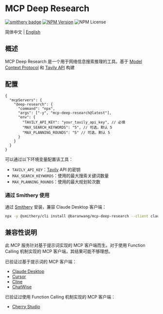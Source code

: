 # MCP Deep Research

[![smithery badge](https://smithery.ai/badge/@baranwang/mcp-deep-research)](https://smithery.ai/server/@baranwang/mcp-deep-research)
[![NPM Version](https://img.shields.io/npm/v/mcp-deep-research)](https://www.npmjs.com/package/mcp-deep-research)
![NPM License](https://img.shields.io/npm/l/mcp-deep-research)

简体中文 | [English](README.md)

## 概述

MCP Deep Research 是一个用于网络信息搜索推理的工具。基于 [Model Context Protocol](https://modelcontextprotocol.com/) 和 [Tavily API](https://tavily.com/) 构建

## 配置

```jsonc
{
  "mcpServers": {
    "deep-research": {
      "command": "npx",
      "args": ["-y", "mcp-deep-research@latest"],
      "env": {
        "TAVILY_API_KEY": "your_tavily_api_key", // 必填
        "MAX_SEARCH_KEYWORDS": "5", // 可选，默认 5
        "MAX_PLANNING_ROUNDS": "5" // 可选，默认 5
      }
    }
  }
}
```

可以通过以下环境变量配置该工具：

- `TAVILY_API_KEY`：[Tavily](https://tavily.com/) API 的密钥
- `MAX_SEARCH_KEYWORDS`：使用的最大搜索关键词数量
- `MAX_PLANNING_ROUNDS`：使用的最大规划轮次数

### 通过 Smithery 使用

通过 [Smithery](https://smithery.ai/server/@baranwang/mcp-deep-research) 安装，兼容 Claude Desktop 客户端：

```bash
npx -y @smithery/cli install @baranwang/mcp-deep-research --client claude
```

## 兼容性说明

此 MCP 服务针对基于提示词实现的 MCP 客户端而生。对于使用 Function Calling 机制实现的 MCP 客户端，其结果可能不够理想。

已验证过基于提示词的 MCP 客户端：

- [Claude Desktop](https://claude.ai/download)
- [Cursor](https://www.cursor.com/)
- [Cline](https://github.com/cline/cline)
- [ChatWise](https://chatwise.app/)

已验证过使用 Function Calling 机制实现的 MCP 客户端：

- [Cherry Studio](https://cherry-ai.com/)
